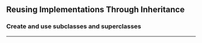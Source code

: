 ## Reusing Implementations Through Inheritance
### Create and use subclasses and superclasses
-----
